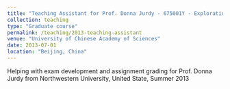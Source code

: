 ```yaml
---
title: "Teaching Assistant for Prof. Donna Jurdy - 675001Y - Exploration of the solar system"
collection: teaching
type: "Graduate course"
permalink: /teaching/2013-teaching-assistant
venue: "University of Chinese Academy of Sciences"
date: 2013-07-01
location: "Beijing, China"
---
```


Helping with exam development and assignment grading for Prof. Donna Jurdy from Northwestern University, United State, Summer 2013